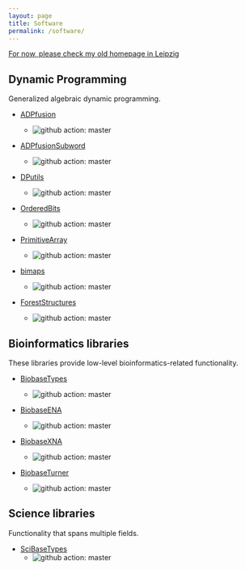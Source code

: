 ```yaml
---
layout: page
title: Software
permalink: /software/
---
```


[For now, please check my old homepage in Leipzig](http://www.bioinf.uni-leipzig.de/~choener/software.html)

## Dynamic Programming

Generalized algebraic dynamic programming.

- [ADPfusion](https://github.com/choener/ADPfusion)
  - ![github action: master](https://github.com/choener/ADPfusion/actions/workflows/action.yml/badge.svg)

- [ADPfusionSubword](https://github.com/choener/ADPfusionSubword)
  - ![github action: master](https://github.com/choener/ADPfusionSubword/actions/workflows/action.yml/badge.svg)

- [DPutils](https://github.com/choener/DPutils)
  - ![github action: master](https://github.com/choener/DPutils/actions/workflows/action.yml/badge.svg)

- [OrderedBits](https://github.com/choener/OrderedBits)
  - ![github action: master](https://github.com/choener/OrderedBits/actions/workflows/action.yml/badge.svg)

- [PrimitiveArray](https://github.com/choener/PrimitiveArray)
  - ![github action: master](https://github.com/choener/PrimitiveArray/actions/workflows/action.yml/badge.svg)

- [bimaps](https://github.com/choener/bimaps)
  - ![github action: master](https://github.com/choener/bimaps/actions/workflows/action.yml/badge.svg)

- [ForestStructures](https://github.com/choener/ForestStructures)
  - ![github action: master](https://github.com/choener/ForestStructures/actions/workflows/action.yml/badge.svg)

## Bioinformatics libraries

These libraries provide low-level bioinformatics-related functionality.

- [BiobaseTypes](https://github.com/choener/BiobaseTypes)
  - ![github action: master](https://github.com/choener/BiobaseTypes/actions/workflows/action.yml/badge.svg)

- [BiobaseENA](https://github.com/choener/BiobaseENA)
  - ![github action: master](https://github.com/choener/BiobaseENA/actions/workflows/action.yml/badge.svg)

- [BiobaseXNA](https://github.com/choener/BiobaseXNA)
  - ![github action: master](https://github.com/choener/BiobaseXNA/actions/workflows/action.yml/badge.svg)

- [BiobaseTurner](https://github.com/choener/BiobaseTurner)
  - ![github action: master](https://github.com/choener/BiobaseTurner/actions/workflows/action.yml/badge.svg)

## Science libraries

Functionality that spans multiple fields.

- [SciBaseTypes](https://github.com/choener/SciBaseTypes)
  - ![github action: master](https://github.com/choener/SciBaseTypes/actions/workflows/action.yml/badge.svg)

